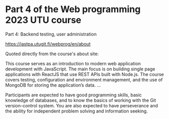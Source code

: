 # Part 4 of the Web programming 2023 UTU course

Part 4: Backend testing, user administration

https://jastpa.utugit.fi/webprog/en/about

Quoted directly from the course's about site:

This course serves as an introduction to modern web application development with JavaScript. The main focus is on building single page applications with ReactJS that use REST APIs built with Node.js.
The course covers testing, configuration and environment management, and the use of MongoDB for storing the application’s data.
...

Participants are expected to have good programming skills, basic knowledge of databases, and to know the basics of working with the Git version-control system. You are also expected to have perseverance and the ability for independent problem solving and information seeking.
